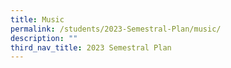 ```yaml
---
title: Music
permalink: /students/2023-Semestral-Plan/music/
description: ""
third_nav_title: 2023 Semestral Plan
---
```

